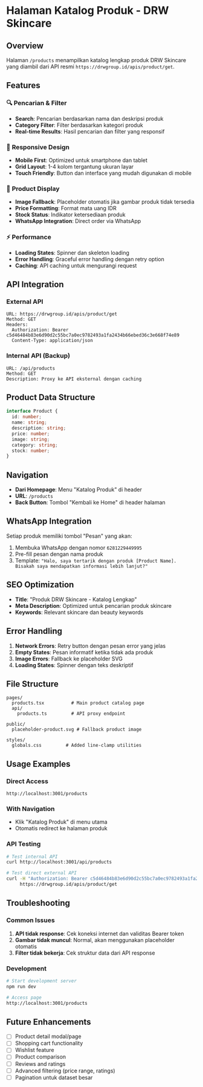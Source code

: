 # Halaman Katalog Produk - DRW Skincare

## Overview
Halaman `/products` menampilkan katalog lengkap produk DRW Skincare yang diambil dari API resmi `https://drwgroup.id/apis/product/get`.

## Features

### 🔍 **Pencarian & Filter**
- **Search**: Pencarian berdasarkan nama dan deskripsi produk
- **Category Filter**: Filter berdasarkan kategori produk
- **Real-time Results**: Hasil pencarian dan filter yang responsif

### 📱 **Responsive Design**
- **Mobile First**: Optimized untuk smartphone dan tablet
- **Grid Layout**: 1-4 kolom tergantung ukuran layar
- **Touch Friendly**: Button dan interface yang mudah digunakan di mobile

### 🛒 **Product Display**
- **Image Fallback**: Placeholder otomatis jika gambar produk tidak tersedia
- **Price Formatting**: Format mata uang IDR
- **Stock Status**: Indikator ketersediaan produk
- **WhatsApp Integration**: Direct order via WhatsApp

### ⚡ **Performance**
- **Loading States**: Spinner dan skeleton loading
- **Error Handling**: Graceful error handling dengan retry option
- **Caching**: API caching untuk mengurangi request

## API Integration

### External API
```
URL: https://drwgroup.id/apis/product/get
Method: GET
Headers: 
  Authorization: Bearer c5d46484b83e6d90d2c55bc7a0ec9782493a1fa2434b66ebed36c3e668f74e89
  Content-Type: application/json
```

### Internal API (Backup)
```
URL: /api/products
Method: GET
Description: Proxy ke API eksternal dengan caching
```

## Product Data Structure
```typescript
interface Product {
  id: number;
  name: string;
  description: string;
  price: number;
  image: string;
  category: string;
  stock: number;
}
```

## Navigation
- **Dari Homepage**: Menu "Katalog Produk" di header
- **URL**: `/products`
- **Back Button**: Tombol "Kembali ke Home" di header halaman

## WhatsApp Integration
Setiap produk memiliki tombol "Pesan" yang akan:
1. Membuka WhatsApp dengan nomor `6281229449995`
2. Pre-fill pesan dengan nama produk
3. Template: `"Halo, saya tertarik dengan produk [Product Name]. Bisakah saya mendapatkan informasi lebih lanjut?"`

## SEO Optimization
- **Title**: "Produk DRW Skincare - Katalog Lengkap"
- **Meta Description**: Optimized untuk pencarian produk skincare
- **Keywords**: Relevant skincare dan beauty keywords

## Error Handling
1. **Network Errors**: Retry button dengan pesan error yang jelas
2. **Empty States**: Pesan informatif ketika tidak ada produk
3. **Image Errors**: Fallback ke placeholder SVG
4. **Loading States**: Spinner dengan teks deskriptif

## File Structure
```
pages/
  products.tsx          # Main product catalog page
  api/
    products.ts         # API proxy endpoint

public/
  placeholder-product.svg # Fallback product image

styles/
  globals.css         # Added line-clamp utilities
```

## Usage Examples

### Direct Access
```
http://localhost:3001/products
```

### With Navigation
- Klik "Katalog Produk" di menu utama
- Otomatis redirect ke halaman produk

### API Testing
```bash
# Test internal API
curl http://localhost:3001/api/products

# Test direct external API
curl -H "Authorization: Bearer c5d46484b83e6d90d2c55bc7a0ec9782493a1fa2434b66ebed36c3e668f74e89" \
     https://drwgroup.id/apis/product/get
```

## Troubleshooting

### Common Issues
1. **API tidak response**: Cek koneksi internet dan validitas Bearer token
2. **Gambar tidak muncul**: Normal, akan menggunakan placeholder otomatis
3. **Filter tidak bekerja**: Cek struktur data dari API response

### Development
```bash
# Start development server
npm run dev

# Access page
http://localhost:3001/products
```

## Future Enhancements
- [ ] Product detail modal/page
- [ ] Shopping cart functionality
- [ ] Wishlist feature
- [ ] Product comparison
- [ ] Reviews and ratings
- [ ] Advanced filtering (price range, ratings)
- [ ] Pagination untuk dataset besar